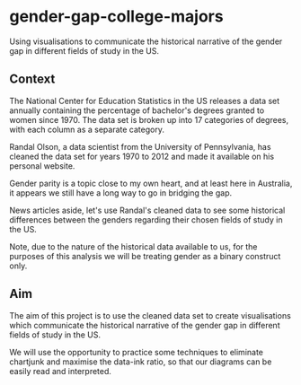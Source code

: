# gender-gap-college-majors
Using visualisations to communicate the historical narrative of the gender gap in different fields of study in the US.

## Context
The National Center for Education Statistics in the US releases a data set annually containing the percentage of bachelor's degrees granted to women since 1970. The data set is broken up into 17 categories of degrees, with each column as a separate category.

Randal Olson, a data scientist from the University of Pennsylvania, has cleaned the data set for years 1970 to 2012 and made it available on his personal website.

Gender parity is a topic close to my own heart, and at least here in Australia, it appears we still have a long way to go in bridging the gap.

News articles aside, let's use Randal's cleaned data to see some historical differences between the genders regarding their chosen fields of study in the US.

Note, due to the nature of the historical data available to us, for the purposes of this analysis we will be treating gender as a binary construct only.

## Aim
The aim of this project is to use the cleaned data set to create visualisations which communicate the historical narrative of the gender gap in different fields of study in the US.

We will use the opportunity to practice some techniques to eliminate chartjunk and maximise the data-ink ratio, so that our diagrams can be easily read and interpreted.
